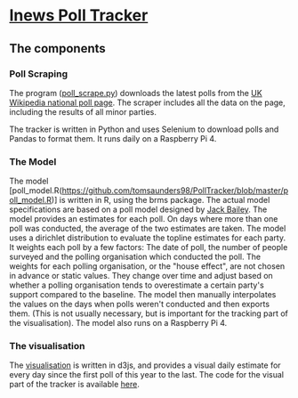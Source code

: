 # [Inews Poll Tracker](https://inews.co.uk/news/politics/uk-poll-tracker-latest-opinion-polls-major-political-parties-explained-1091547)

## The components

###  Poll Scraping
The program ([poll_scrape.py](https://github.com/tomsaunders98/PollTracker/blob/master/poll_scrape.py)) downloads the latest polls from the [UK Wikipedia national poll page](https://en.wikipedia.org/wiki/Opinion_polling_for_the_next_United_Kingdom_general_election#2021). The scraper includes all the data on the page, including the results of all minor parties.

The tracker is written in Python and uses Selenium to download polls and Pandas to format them. It runs daily on a Raspberry Pi 4.

### The Model
The model [poll_model.R(https://github.com/tomsaunders98/PollTracker/blob/master/poll_model.R)] is written in R, using the brms package. The actual model specifications are based on a poll model designed by [Jack Bailey](https://github.com/jackobailey/poll_tracker). The model provides an estimates for each poll. On days where more than one poll was conducted, the average of the two estimates are taken.
The model uses a dirichlet distribution to evaluate the topline estimates for each party. It weights each poll by a few factors: The date of poll, the number of people surveyed and the polling organisation which conducted the poll.
The weights for each polling organisation, or the "house effect", are not chosen in advance or static values. They change over time and adjust based on whether a polling organisation tends to overestimate a certain party's support compared to the baseline.
The model then manually interpolates the values on the days when polls weren't conducted and then exports them. (This is not usually necessary, but is important for the tracking part of the visualisation). The model also runs on a Raspberry Pi 4.

### The visualisation
The [visualisation](https://github.com/tomsaunders98/polltrack) is written in d3js, and provides a visual daily estimate for every day since the first poll of this year to the last.
The code for the visual part of the tracker is available [here](https://github.com/tomsaunders98/polltrack).
